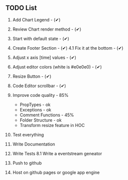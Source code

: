 ## TODO List

1. Add Chart Legend - (✔)

2. Review Chart render method - (✔)

3. Start with default state - (✔)

4. Create Footer Section - (✔)
	4.1 Fix it at the bottom - (✔)

5. Adjust x axis [time] values - (✔)

6. Adjust editor colors (white is #e0e0e0) - (✔)

7. Resize Button - (✔)

8. Code Editor scrollbar - (✔)

9. Improve code quality - 85%
	* PropTypes - ok
	* Exceptions - ok 
	* Comment Functions - 45%
	* Folder Structure - ok
	* Transform resize feature in HOC

9. Test everything

10. Write Documentation

11. Write Tests
	8.1 Write a eventstream geneator

12. Push to github

13. Host on github pages or google app engine